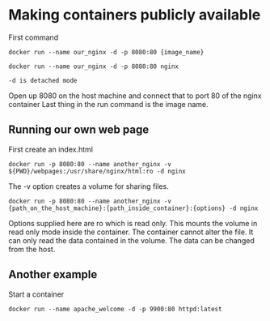 # Making containers publicly available

First command

    docker run --name our_nginx -d -p 8080:80 {image_name}

    docker run --name our_nginx -d -p 8080:80 nginx

    -d is detached mode
Open up 8080 on the host machine and connect that to port 80 of the nginx container
Last thing in the run command is the image name.

## Running our own web page

First create an index.html

    docker run -p 8080:80 --name another_nginx -v ${PWD}/webpages:/usr/share/nginx/html:ro -d nginx

The -v option creates a volume for sharing files.

    docker run -p 8080:80 --name another_nginx -v {path_on_the_host_machine}:{path_inside_container}:{options} -d nginx

Options supplied here are ro which is read only. This mounts the volume in read only mode inside the container.
The container cannot alter the file. It can only read the data contained in the volume. The data can be changed from the host.

## Another example

Start a container

    docker run --name apache_welcome -d -p 9900:80 httpd:latest
